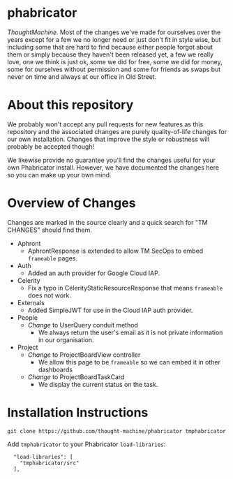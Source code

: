 # phabricator
*ThoughtMachine.* Most of the changes we've
made for ourselves over the years
except for a few we no longer need
or just don't fit in style wise, but
including some that are hard to find
because either people forgot about
them or simply because they haven't
been released yet, a few we really love,
one we think is just ok, some we did
for free, some we did for money, some
for ourselves without permission and
some for friends as swaps but never on
time and always at our office in Old Street.


# About this repository

We probably won't accept any pull requests for new features as this repository
and the associated changes are purely quality-of-life changes for our own
installation. Changes that improve the style or robustness will probably be
accepted though!

We likewise provide no guarantee you'll find the changes useful for your own
Phabricator install. However, we have documented the changes here so you can
make up your own mind.

# Overview of Changes

Changes are marked in the source clearly and a quick search for "TM CHANGES"
should find them.

 * Aphront
   * AphrontResponse is extended to allow TM SecOps to embed `frameable` pages.
 * Auth
   * Added an auth provider for Google Cloud IAP.
 * Celerity
   * Fix a typo in CelerityStaticResourceResponse that means `frameable`
     does not work.
 * Externals
   * Added SimpleJWT for use in the Cloud IAP auth provider.
 * People
   * *Change* to UserQuery conduit method
     * We always return the user's email as it is not private information in
       our organisation.
 * Project
   * *Change* to ProjectBoardView controller
     * We allow this page to be `frameable` so we can embed it in other dashboards
   * *Change* to ProjectBoardTaskCard
     * We display the current status on the task.

# Installation Instructions

```
git clone https://github.com/thought-machine/phabricator tmphabricator
```

Add `tmphabricator` to your Phabricator `load-libraries`:

```
  "load-libraries": [
    "tmphabricator/src"
  ],
```
